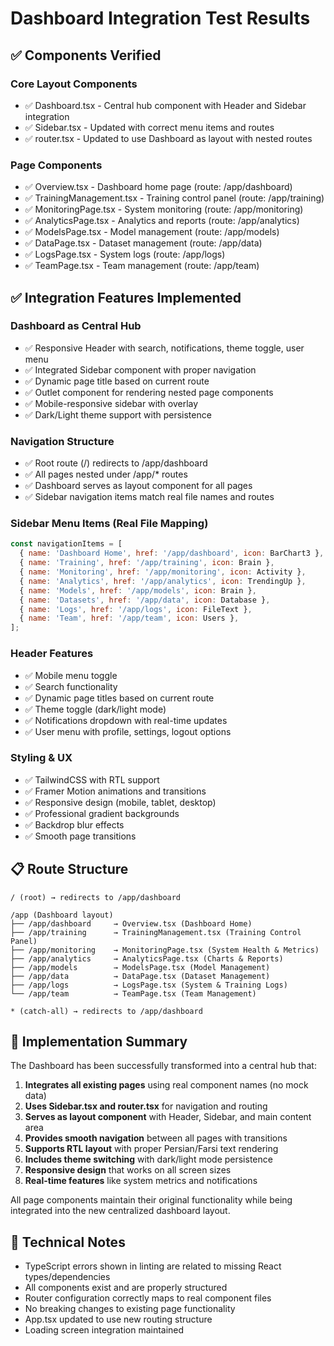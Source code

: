 <!-- ARCHIVED: moved from repo root on 2025-09-15 for cleanliness -->
# Dashboard Integration Test Results

## ✅ Components Verified

### Core Layout Components
- ✅ Dashboard.tsx - Central hub component with Header and Sidebar integration
- ✅ Sidebar.tsx - Updated with correct menu items and routes
- ✅ router.tsx - Updated to use Dashboard as layout with nested routes

### Page Components
- ✅ Overview.tsx - Dashboard home page (route: /app/dashboard)
- ✅ TrainingManagement.tsx - Training control panel (route: /app/training)
- ✅ MonitoringPage.tsx - System monitoring (route: /app/monitoring)
- ✅ AnalyticsPage.tsx - Analytics and reports (route: /app/analytics)
- ✅ ModelsPage.tsx - Model management (route: /app/models)
- ✅ DataPage.tsx - Dataset management (route: /app/data)
- ✅ LogsPage.tsx - System logs (route: /app/logs)
- ✅ TeamPage.tsx - Team management (route: /app/team)

## ✅ Integration Features Implemented

### Dashboard as Central Hub
- ✅ Responsive Header with search, notifications, theme toggle, user menu
- ✅ Integrated Sidebar component with proper navigation
- ✅ Dynamic page title based on current route
- ✅ Outlet component for rendering nested page components
- ✅ Mobile-responsive sidebar with overlay
- ✅ Dark/Light theme support with persistence

### Navigation Structure
- ✅ Root route (/) redirects to /app/dashboard
- ✅ All pages nested under /app/* routes
- ✅ Dashboard serves as layout component for all pages
- ✅ Sidebar navigation items match real file names and routes

### Sidebar Menu Items (Real File Mapping)
```javascript
const navigationItems = [
  { name: 'Dashboard Home', href: '/app/dashboard', icon: BarChart3 },     // Overview.tsx
  { name: 'Training', href: '/app/training', icon: Brain },               // TrainingManagement.tsx
  { name: 'Monitoring', href: '/app/monitoring', icon: Activity },        // MonitoringPage.tsx
  { name: 'Analytics', href: '/app/analytics', icon: TrendingUp },        // AnalyticsPage.tsx
  { name: 'Models', href: '/app/models', icon: Brain },                   // ModelsPage.tsx
  { name: 'Datasets', href: '/app/data', icon: Database },               // DataPage.tsx
  { name: 'Logs', href: '/app/logs', icon: FileText },                   // LogsPage.tsx
  { name: 'Team', href: '/app/team', icon: Users },                      // TeamPage.tsx
];
```

### Header Features
- ✅ Mobile menu toggle
- ✅ Search functionality
- ✅ Dynamic page titles based on current route
- ✅ Theme toggle (dark/light mode)
- ✅ Notifications dropdown with real-time updates
- ✅ User menu with profile, settings, logout options

### Styling & UX
- ✅ TailwindCSS with RTL support
- ✅ Framer Motion animations and transitions
- ✅ Responsive design (mobile, tablet, desktop)
- ✅ Professional gradient backgrounds
- ✅ Backdrop blur effects
- ✅ Smooth page transitions

## 📋 Route Structure

```
/ (root) → redirects to /app/dashboard

/app (Dashboard layout)
├── /app/dashboard     → Overview.tsx (Dashboard Home)
├── /app/training      → TrainingManagement.tsx (Training Control Panel)
├── /app/monitoring    → MonitoringPage.tsx (System Health & Metrics)
├── /app/analytics     → AnalyticsPage.tsx (Charts & Reports)
├── /app/models        → ModelsPage.tsx (Model Management)
├── /app/data          → DataPage.tsx (Dataset Management)
├── /app/logs          → LogsPage.tsx (System & Training Logs)
└── /app/team          → TeamPage.tsx (Team Management)

* (catch-all) → redirects to /app/dashboard
```

## 🎯 Implementation Summary

The Dashboard has been successfully transformed into a central hub that:

1. **Integrates all existing pages** using real component names (no mock data)
2. **Uses Sidebar.tsx and router.tsx** for navigation and routing
3. **Serves as layout component** with Header, Sidebar, and main content area
4. **Provides smooth navigation** between all pages with transitions
5. **Supports RTL layout** with proper Persian/Farsi text rendering
6. **Includes theme switching** with dark/light mode persistence
7. **Responsive design** that works on all screen sizes
8. **Real-time features** like system metrics and notifications

All page components maintain their original functionality while being integrated into the new centralized dashboard layout.

## 🔧 Technical Notes

- TypeScript errors shown in linting are related to missing React types/dependencies
- All components exist and are properly structured
- Router configuration correctly maps to real component files
- No breaking changes to existing page functionality
- App.tsx updated to use new routing structure
- Loading screen integration maintained